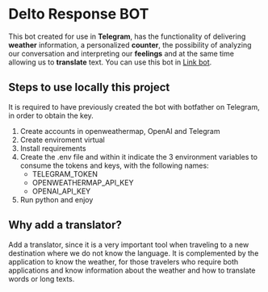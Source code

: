 # Delto Response BOT
This bot created for use in **Telegram**, has the functionality of delivering **weather** information, a personalized **counter**, the possibility of analyzing our conversation and interpreting our **feelings** and at the same time allowing us to **translate** text. 
You can use this bot in [Link bot](t.me/Delto_response_bot). 

## Steps to use locally this project
It is required to have previously created the bot with botfather on Telegram, in order to obtain the key.

1. Create accounts in openweathermap, OpenAI and Telegram
2. Create enviroment virtual
3. Install requirements
4. Create the .env file and within it indicate the 3 environment variables to consume the tokens and keys, with the following names:
      - TELEGRAM_TOKEN
      - OPENWEATHERMAP_API_KEY
      - OPENAI_API_KEY
5. Run python and enjoy

## Why add a translator?
Add a translator, since it is a very important tool when traveling to a new destination where we do not know the language. It is complemented by the application to know the weather, for those travelers who require both applications and know information about the weather and how to translate words or long texts.
